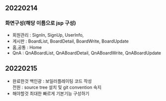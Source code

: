 ## 20220214

### 화면구성(해당 이름으로 jsp 구성)
- 회원관리 : SignIn, SignUp, UserInfo,
- 게시판 : BoardList, BoardDetail, BoardWrite, BoardUpdate
- 홈,공통 : Home
- QnA : QnABoardList, QnABoardDetail, QnABoardWrite, QnABoardUpdate

## 20220215

- 완료한것
    백인광 : 보일러플레이팅 코드 작성 <br/>
    전원 : source tree 설치 및 git convention 숙지
- 해야할것
    최대한 빠르게 기본기능 구성하기
    